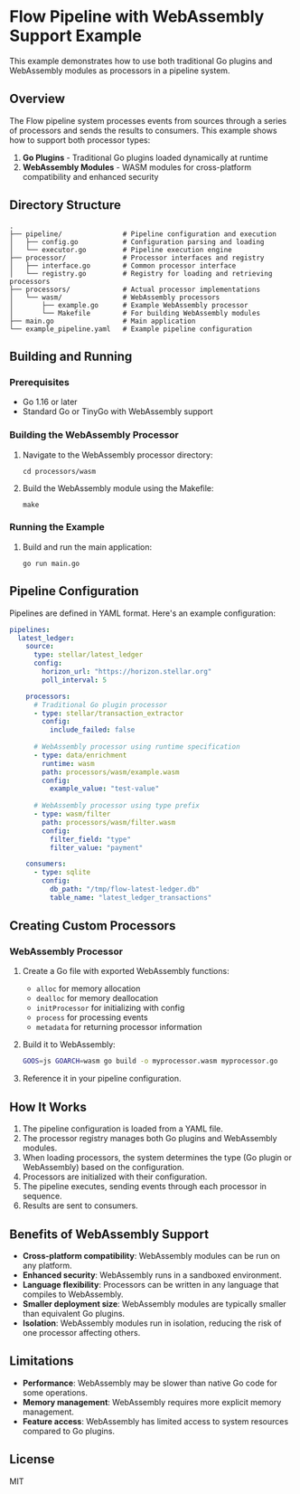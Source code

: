 # Flow Pipeline with WebAssembly Support Example

This example demonstrates how to use both traditional Go plugins and WebAssembly modules as processors in a pipeline system.

## Overview

The Flow pipeline system processes events from sources through a series of processors and sends the results to consumers. This example shows how to support both processor types:

1. **Go Plugins** - Traditional Go plugins loaded dynamically at runtime
2. **WebAssembly Modules** - WASM modules for cross-platform compatibility and enhanced security

## Directory Structure

```
.
├── pipeline/               # Pipeline configuration and execution
│   ├── config.go           # Configuration parsing and loading
│   └── executor.go         # Pipeline execution engine
├── processor/              # Processor interfaces and registry
│   ├── interface.go        # Common processor interface
│   └── registry.go         # Registry for loading and retrieving processors
├── processors/             # Actual processor implementations
│   └── wasm/               # WebAssembly processors
│       ├── example.go      # Example WebAssembly processor
│       └── Makefile        # For building WebAssembly modules
├── main.go                 # Main application
└── example_pipeline.yaml   # Example pipeline configuration
```

## Building and Running

### Prerequisites

- Go 1.16 or later
- Standard Go or TinyGo with WebAssembly support

### Building the WebAssembly Processor

1. Navigate to the WebAssembly processor directory:
   ```
   cd processors/wasm
   ```

2. Build the WebAssembly module using the Makefile:
   ```
   make
   ```

### Running the Example

1. Build and run the main application:
   ```
   go run main.go
   ```

## Pipeline Configuration

Pipelines are defined in YAML format. Here's an example configuration:

```yaml
pipelines:
  latest_ledger:
    source:
      type: stellar/latest_ledger
      config:
        horizon_url: "https://horizon.stellar.org"
        poll_interval: 5

    processors:
      # Traditional Go plugin processor
      - type: stellar/transaction_extractor
        config:
          include_failed: false
          
      # WebAssembly processor using runtime specification
      - type: data/enrichment
        runtime: wasm
        path: processors/wasm/example.wasm
        config:
          example_value: "test-value"
          
      # WebAssembly processor using type prefix
      - type: wasm/filter
        path: processors/wasm/filter.wasm
        config:
          filter_field: "type"
          filter_value: "payment"

    consumers:
      - type: sqlite
        config:
          db_path: "/tmp/flow-latest-ledger.db"
          table_name: "latest_ledger_transactions"
```

## Creating Custom Processors

### WebAssembly Processor

1. Create a Go file with exported WebAssembly functions:
   - `alloc` for memory allocation
   - `dealloc` for memory deallocation
   - `initProcessor` for initializing with config
   - `process` for processing events
   - `metadata` for returning processor information

2. Build it to WebAssembly:
   ```bash
   GOOS=js GOARCH=wasm go build -o myprocessor.wasm myprocessor.go
   ```

3. Reference it in your pipeline configuration.

## How It Works

1. The pipeline configuration is loaded from a YAML file.
2. The processor registry manages both Go plugins and WebAssembly modules.
3. When loading processors, the system determines the type (Go plugin or WebAssembly) based on the configuration.
4. Processors are initialized with their configuration.
5. The pipeline executes, sending events through each processor in sequence.
6. Results are sent to consumers.

## Benefits of WebAssembly Support

- **Cross-platform compatibility**: WebAssembly modules can be run on any platform.
- **Enhanced security**: WebAssembly runs in a sandboxed environment.
- **Language flexibility**: Processors can be written in any language that compiles to WebAssembly.
- **Smaller deployment size**: WebAssembly modules are typically smaller than equivalent Go plugins.
- **Isolation**: WebAssembly modules run in isolation, reducing the risk of one processor affecting others.

## Limitations

- **Performance**: WebAssembly may be slower than native Go code for some operations.
- **Memory management**: WebAssembly requires more explicit memory management.
- **Feature access**: WebAssembly has limited access to system resources compared to Go plugins.

## License

MIT 